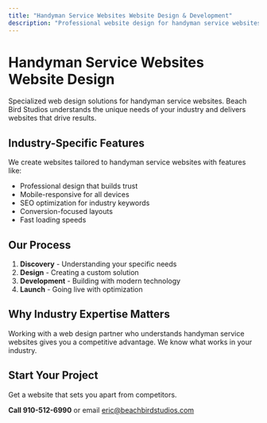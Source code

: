 ```yaml
---
title: "Handyman Service Websites Website Design & Development"
description: "Professional website design for handyman service websites. Custom solutions tailored to your industry needs."
---
```


# Handyman Service Websites Website Design

Specialized web design solutions for handyman service websites. Beach Bird Studios understands the unique needs of your industry and delivers websites that drive results.

## Industry-Specific Features

We create websites tailored to handyman service websites with features like:

- Professional design that builds trust
- Mobile-responsive for all devices
- SEO optimization for industry keywords
- Conversion-focused layouts
- Fast loading speeds

## Our Process

1. **Discovery** - Understanding your specific needs
2. **Design** - Creating a custom solution
3. **Development** - Building with modern technology
4. **Launch** - Going live with optimization

## Why Industry Expertise Matters

Working with a web design partner who understands handyman service websites gives you a competitive advantage. We know what works in your industry.

## Start Your Project

Get a website that sets you apart from competitors.

**Call 910-512-6990** or email eric@beachbirdstudios.com